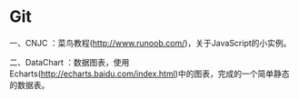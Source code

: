 # Git
一、CNJC
    ：菜鸟教程(http://www.runoob.com/)，关于JavaScript的小实例。

二、DataChart
    ：数据图表，使用Echarts(http://echarts.baidu.com/index.html)中的图表，完成的一个简单静态的数据表。